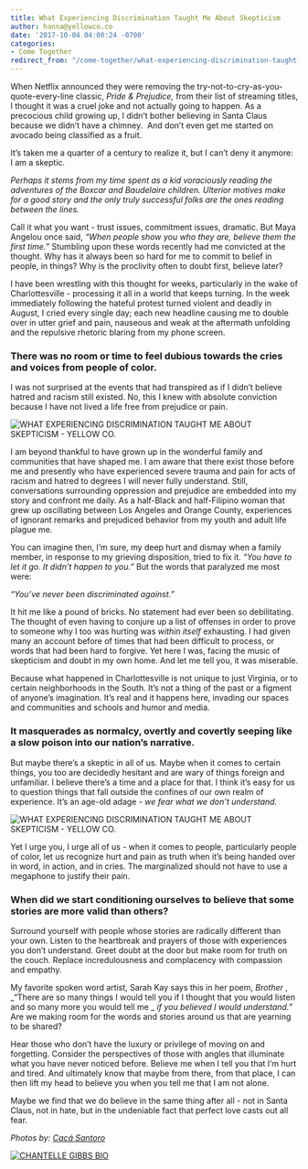 ```yaml
---
title: What Experiencing Discrimination Taught Me About Skepticism
author: hanna@yellowco.co
date: '2017-10-04 04:00:24 -0700'
categories:
- Come Together
redirect_from: "/come-together/what-experiencing-discrimination-taught-me/"
---
```


When Netflix announced they were removing the try-not-to-cry-as-you-quote-every-line classic, _Pride & Prejudice,_ from their list of streaming titles, I thought it was a cruel joke and not actually going to happen. As a precocious child growing up, I didn’t bother believing in Santa Claus because we didn’t have a chimney.  And don’t even get me started on avocado being classified as a fruit.

It’s taken me a quarter of a century to realize it, but I can’t deny it anymore:  I am a skeptic.

_Perhaps it stems from my time spent as a kid voraciously reading the adventures of the Boxcar and Baudelaire children. Ulterior motives make for a good story and the only truly successful folks are the ones reading between the lines._

Call it what you want - trust issues, commitment issues, dramatic. But Maya Angelou once said, _“When people show you who they are, believe them the first time.”_ Stumbling upon these words recently had me convicted at the thought. Why has it always been so hard for me to commit to belief in people, in things? Why is the proclivity often to doubt first, believe later?

I have been wrestling with this thought for weeks, particularly in the wake of Charlottesville - processing it all in a world that keeps turning. In the week immediately following the hateful protest turned violent and deadly in August, I cried every single day; each new headline causing me to double over in utter grief and pain, nauseous and weak at the aftermath unfolding and the repulsive rhetoric blaring from my phone screen.  

### **There was no room or time to feel dubious towards the cries and voices from people of color.**

I was not surprised at the events that had transpired as if I didn’t believe hatred and racism still existed. No, this I knew with absolute conviction because I have not lived a life free from prejudice or pain.

![WHAT EXPERIENCING DISCRIMINATION TAUGHT ME ABOUT SKEPTICISM - YELLOW CO.](https://yellow-blog-images.imgix.net/2017/10/0P7A8972.jpg)

I am beyond thankful to have grown up in the wonderful family and communities that have shaped me. I am aware that there exist those before me and presently who have experienced severe trauma and pain for acts of racism and hatred to degrees I will never fully understand. Still, conversations surrounding oppression and prejudice are embedded into my story and confront me daily. As a half-Black and half-Filipino woman that grew up oscillating between Los Angeles and Orange County, experiences of ignorant remarks and prejudiced behavior from my youth and adult life plague me.

You can imagine then, I’m sure, my deep hurt and dismay when a family member, in response to my grieving disposition, tried to fix it. _“You have to let it go. It didn’t happen to you.”_ But the words that paralyzed me most were:

_“You’ve never been discriminated against.”_

It hit me like a pound of bricks. No statement had ever been so debilitating. The thought of even having to conjure up a list of offenses in order to prove to someone why I too was hurting was _within itself_ exhausting. I had given many an account before of times that had been difficult to process, or words that had been hard to forgive. Yet here I was, facing the music of skepticism and doubt in my own home. And let me tell you, it was miserable.

Because what happened in Charlottesville is not unique to just Virginia, or to certain neighborhoods in the South. It’s not a thing of the past or a figment of anyone’s imagination. It’s real and it happens here, invading our spaces and communities and schools and humor and media.

### **It masquerades as normalcy, overtly and covertly seeping like a slow poison into our nation’s narrative.**

But maybe there’s a skeptic in all of us. Maybe when it comes to certain things, you too are decidedly hesitant and are wary of things foreign and unfamiliar. I believe there’s a time and a place for that. I think it’s easy for us to question things that fall outside the confines of our own realm of experience. It’s an age-old adage - _we fear what we don’t understand._

![WHAT EXPERIENCING DISCRIMINATION TAUGHT ME ABOUT SKEPTICISM - YELLOW CO.](https://yellow-blog-images.imgix.net/2017/10/0P7A9135-2.jpg)

Yet I urge you, I urge all of us - when it comes to people, particularly people of color, let us recognize hurt and pain as truth when it’s being handed over in word, in action, and in cries. The marginalized should not have to use a megaphone to justify their pain.

### **When did we start conditioning ourselves to believe that some stories are more valid than others?**

Surround yourself with people whose stories are radically different than your own. Listen to the heartbreak and prayers of those with experiences you don’t understand. Greet doubt at the door but make room for truth on the couch. Replace incredulousness and complacency with compassion and empathy.

My favorite spoken word artist, Sarah Kay says this in her poem, _Brother_ , _“There are so many things I would tell you if I thought that you would listen and so many more you would tell me _ _if you believed I would understand.”_ Are we making room for the words and stories around us that are yearning to be shared?

Hear those who don’t have the luxury or privilege of moving on and forgetting. Consider the perspectives of those with angles that illuminate what you have never noticed before. Believe me when I tell you that I’m hurt and tired. And ultimately know that maybe from there, from that place, I can then lift my head to believe you when you tell me that I am not alone.

Maybe we find that we do believe in the same thing after all - not in Santa Claus, not in hate, but in the undeniable fact that perfect love casts out all fear.

_Photos by: [Cacá Santoro](http://cacasantoro.com/)_

[![CHANTELLE GIBBS BIO](https://yellow-blog-images.imgix.net/2017/10/CHANTELLE-GIBBS-BIO.jpg)](https://www.instagram.com/chillchantelle/)
